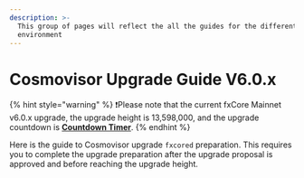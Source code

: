 ```yaml
---
description: >-
  This group of pages will reflect the all the guides for the different
  environment
---
```


# Cosmovisor Upgrade Guide V6.0.x

{% hint style="warning" %}
❗️Please note that the current fxCore Mainnet v6.0.x upgrade, the upgrade height is 13,598,000, and the upgrade countdown is [**Countdown Timer**](https://functionx.github.io/fx-core/tools/countdown.html?network=mainnet).
{% endhint %}

Here is the guide to Cosmovisor upgrade `fxcored` preparation. This requires you to complete the upgrade preparation after the upgrade proposal is approved and before reaching the upgrade height.
